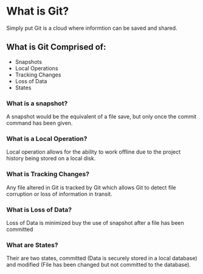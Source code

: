 # What is Git?

Simply put Git is a cloud where informtion can be saved and shared.

## What is Git Comprised of:
- Snapshots
- Local Operations
- Tracking Changes
- Loss of Data
- States

### What is a snapshot?

A snapshot would be the equivalent of a file save, but only once the commit command has been given.

### What is a Local Operation?

Local operation allows for the ability to work offline due to the project history being stored on a local disk.

### What is Tracking Changes?

Any file altered in Git is tracked by Git which allows Git to detect file corruption or loss of information in transit.

### What is Loss of Data?

Loss of Data is minimized buy the use of snapshot after a file has been committed

### What are States?

Their are two states, committed (Data is securely stored in a local database) and modified (File has been changed but not committed to the database).
